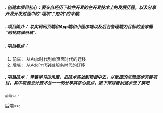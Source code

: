 ##### . 创建本项目初心：要亲自经历下软件开发的在开发技术上的发展历程，以及分享开发开发过程中的"埋坑","挖坑"的幸酸.
##### . 项目简介： 以实现网页端和App端和小程序端以及后台管理端为目标的全家桶 “购物商城系统”.
##### . 项目看点： 
1. 前端： 从Aajx时代到单页面时代的迁移
2. 后端： 从Ado时代到微服务时代的迁移
##### . 项目技术： 带着学习的角度，把技术实战到项目中去，以敏捷的思想逐步完善项目，其中将要设计技术会一一的分享其核心要点，接下来跟着我逐步去了解吧.

	前端>>：		
			
  后端>>:




